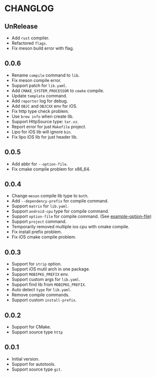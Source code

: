 # CHANGLOG

## UnRelease

- Add `rust` compiler.
- Refactored `flags`.
- Fix meson build error with flag.

## 0.0.6

- Rename `compile` command to `lib`.
- Fix meson compile error.
- Support patch for `lib.yaml`.
- Add `CMAKE_SYSTEM_PROCESSOR` to `cmake` compile.
- Update `template` command.
- Add `reporter` log for debug.
- Add `OBJC` and `OBJCXX` env for iOS.
- Fix http type check problem.
- Use `brew info` when create lib.
- Support HttpSource type: `tar.xz`.
- Report error for just `Makefile` project.
- Lipo for iOS lib will ignore `bin`.
- Fix lipo iOS lib for just header lib.

## 0.0.5

- Add abbr for `--option-file`.
- Fix cmake compile problem for x86_64.

## 0.0.4

- Change `meson` compile lib type to `both`.
- Add `--dependency-prefix` for compile command.
- Support `matrix` for `lib.yaml`.
- Support `android-cpu` type for compile command.
- Support `option-file` for compile command. (See [example-option-file](example/options/lib-option.yaml))
- Support `project` command.
- Temporarily removed multiple ios cpu with cmake compile.
- Fix install prefix problem.
- Fix iOS cmake compile problem.

## 0.0.3

- Support for `strip` option.
- Support iOS mutil arch in one package.
- Support `MOBIPKG_PREFIX` env.
- Support custom args for `lib.yaml`.
- Support find lib from `MOBIPKG_PREFIX`.
- Auto detect `type` for `lib.yaml`.
- Remove compile commands.
- Support custom `install-prefix`.

## 0.0.2

- Support for CMake.
- Support source type `http`

## 0.0.1

- Initial version.
- Support for autotools.
- Support source type `git`.
